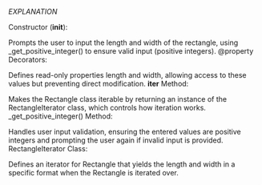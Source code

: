*EXPLANATION*

Constructor (__init__):

Prompts the user to input the length and width of the rectangle, using _get_positive_integer() to ensure valid input (positive integers).
@property Decorators:

Defines read-only properties length and width, allowing access to these values but preventing direct modification.
__iter__ Method:

Makes the Rectangle class iterable by returning an instance of the RectangleIterator class, which controls how iteration works.
_get_positive_integer() Method:

Handles user input validation, ensuring the entered values are positive integers and prompting the user again if invalid input is provided.
RectangleIterator Class:

Defines an iterator for Rectangle that yields the length and width in a specific format when the Rectangle is iterated over.
